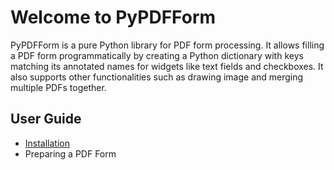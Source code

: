 # Welcome to PyPDFForm

PyPDFForm is a pure Python library for PDF form processing. It allows filling a PDF form programmatically by creating 
a Python dictionary with keys matching its annotated names for widgets like text fields and checkboxes. It also 
supports other functionalities such as drawing image and merging multiple PDFs together.

## User Guide

* [Installation](install.md)
* Preparing a PDF Form
